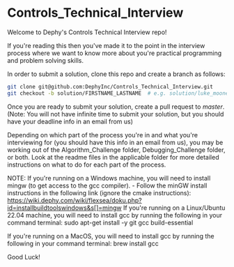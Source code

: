 # Controls_Technical_Interview

Welcome to Dephy's Controls Technical Interview repo!

If you're reading this then you've made it to the point in the interview process where we want
to know more about you're practical programming and problem solving skills.

In order to submit a solution, clone this repo and create a branch as follows:
```bash
git clone git@github.com:DephyInc/Controls_Technical_Interview.git
git checkout -b solution/FIRSTNAME_LASTNAME  # e.g. solution/luke_mooney
```
Once you are ready to submit your solution, create a pull request to _master_.
(Note: You will not have infinite time to submit your solution, but you should have your deadline
info in an email from us)

Depending on which part of the process you're in and what you're interviewing for (you should have 
this info in an email from us), you may be working out of the Algorithm_Challenge folder, 
Debugging_Challenge folder, or both. Look at the readme files in the applicable folder for more 
detailed instructions on what to do for each part of the process.

NOTE: 
If you're running on a Windows machine, you will need to install mingw (to get access to the gcc compiler).
	- Follow the minGW install instructions in the following link (ignore the cmake instructions): 
          https://wiki.dephy.com/wiki/flexsea/doku.php?id=installbuildtoolswindows&s[]=mingw 
If you're running on a Linux/Ubuntu 22.04 machine, you will need to install gcc by running the following 
in your command terminal:
	sudo apt-get install -y git gcc build-essential
	
If you're running on a MacOS, you will need to install gcc by running the following in your command terminal:
	brew install gcc

Good Luck!
